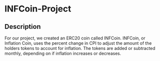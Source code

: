 # INFCoin-Project

## Description

For our project, we created an ERC20 coin called INFCoin.  INFCoin, or Inflation Coin, uses the percent change in CPI to adjust the amount of the holders tokens to account for inflation. The tokens are added or subtracted monthly, depending on if inflation increases or decreases.   
